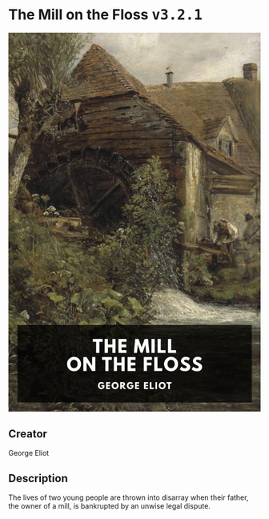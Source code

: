
# The Mill on the Floss <kbd>v3.2.1</kbd>

<center>
  <img src="./cover-1024.jpg"/>
</center>

## Creator
George Eliot

## Description
The lives of two young people are thrown into disarray when their father, the owner of a mill, is bankrupted by an unwise legal dispute.
